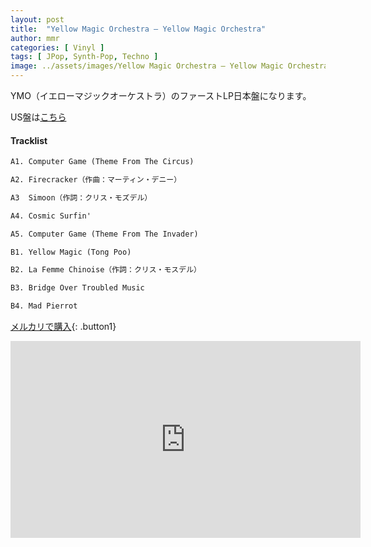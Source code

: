 ```yaml
---
layout: post
title:  "Yellow Magic Orchestra – Yellow Magic Orchestra"
author: mmr
categories: [ Vinyl ]
tags: [ JPop, Synth-Pop, Techno ]
image: ../assets/images/Yellow Magic Orchestra – Yellow Magic Orchestra.jpg
---
```


YMO（イエローマジックオーケストラ）のファーストLP日本盤になります。

US盤は[こちら](https://monumental-movement.jp/Yellow-Magic-Orchestra-Yellow-Magic-Orchestra-US/)

#### Tracklist
```md
A1. Computer Game (Theme From The Circus)

A2. Firecracker（作曲：マーティン・デニー）

A3  Simoon（作詞：クリス・モズデル）

A4. Cosmic Surfin'

A5. Computer Game (Theme From The Invader)

B1. Yellow Magic (Tong Poo)

B2. La Femme Chinoise（作詞：クリス・モスデル）

B3. Bridge Over Troubled Music

B4. Mad Pierrot
```

[メルカリで購入](https://jp.mercari.com/item/m19629333134?afid=6142608987){: .button1}

<iframe width="560" height="315" src="https://www.youtube.com/embed/ELvvaBXaqb8?si=qNdtkQOuKL_QCfiB" title="YouTube video player" frameborder="0" allow="accelerometer; autoplay; clipboard-write; encrypted-media; gyroscope; picture-in-picture; web-share" referrerpolicy="strict-origin-when-cross-origin" allowfullscreen></iframe>